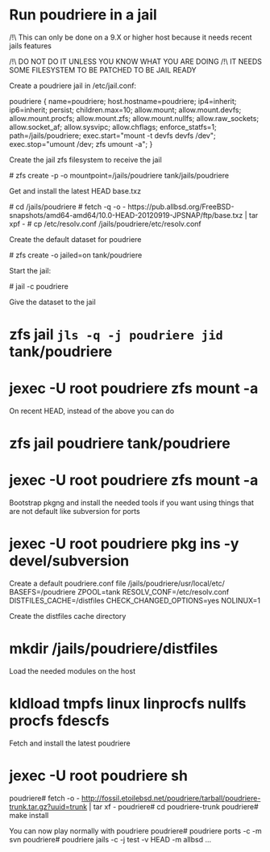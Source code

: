 <h1>Run poudriere in a jail</h1>

/!\ This can only be done on a 9.X or higher host because it needs recent jails
features

/!\ DO NOT DO IT UNLESS YOU KNOW WHAT YOU ARE DOING
/!\ IT NEEDS SOME FILESYSTEM TO BE PATCHED TO BE JAIL READY

Create a poudriere jail in /etc/jail.conf:

<verbatim>
poudriere {
	name=poudriere;
	host.hostname=poudriere;
	ip4=inherit;
	ip6=inherit;
	persist;
	children.max=10;
	allow.mount;
	allow.mount.devfs;
	allow.mount.procfs;
	allow.mount.zfs;
	allow.mount.nullfs;
	allow.raw_sockets;
	allow.socket_af;
	allow.sysvipc;
	allow.chflags;
	enforce_statfs=1;
	path=/jails/poudriere;
	exec.start="mount -t devfs devfs /dev";
	exec.stop="umount /dev; zfs umount -a";
}
</verbatim>

Create the jail zfs filesystem to receive the jail

<verbatim>
# zfs create -p -o mountpoint=/jails/poudriere tank/jails/poudriere
</verbatim>

Get and install the latest HEAD base.txz

<verbatim>
# cd /jails/poudriere
# fetch -q -o - https://pub.allbsd.org/FreeBSD-snapshots/amd64-amd64/10.0-HEAD-20120919-JPSNAP/ftp/base.txz | tar xpf -
# cp /etc/resolv.conf /jails/poudriere/etc/resolv.conf
</verbatim>

Create the default dataset for poudriere

<verbatim>
# zfs create -o jailed=on tank/poudriere
</verbatim>

Start the jail:

<verbatim>
# jail -c poudriere
</verbatim>

Give the dataset to the jail
<verbatim>
# zfs jail `jls -q -j poudriere jid` tank/poudriere
# jexec -U root poudriere zfs mount -a
</verbatim>

On recent HEAD, instead of the above you can do
<verbatim>
# zfs jail poudriere tank/poudriere
# jexec -U root poudriere zfs mount -a
</verbatim>

Bootstrap pkgng and install the needed tools if you want using things that are
not default like subversion for ports
<verbatim>
# jexec -U root poudriere pkg ins -y devel/subversion
</verbatim>

Create a default poudriere.conf file /jails/poudriere/usr/local/etc/
<verbatim>
BASEFS=/poudriere
ZPOOL=tank
RESOLV_CONF=/etc/resolv.conf
DISTFILES_CACHE=/distfiles
CHECK_CHANGED_OPTIONS=yes
NOLINUX=1
</verbatim>

Create the distfiles cache directory
<verbatim>
# mkdir /jails/poudriere/distfiles
</verbatim>

Load the needed modules on the host
<verbatim>
# kldload tmpfs linux linprocfs nullfs procfs fdescfs
</verbatim>

Fetch and install the latest poudriere
<verbatim>
# jexec -U root poudriere sh
poudriere# fetch -o - http://fossil.etoilebsd.net/poudriere/tarball/poudriere-trunk.tar.gz?uuid=trunk | tar xf -
poudriere# cd poudriere-trunk
poudriere# make install
</verbatim>

You can now play normally with poudriere
<verbatim>
poudriere# poudriere ports -c -m svn
poudriere# poudriere jails -c -j test -v HEAD -m allbsd
...
</verbatim>

